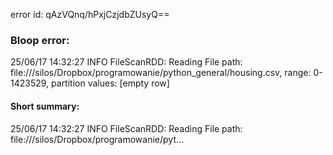 error id: qAzVQnq/hPxjCzjdbZUsyQ==
### Bloop error:

25/06/17 14:32:27 INFO FileScanRDD: Reading File path: file://<HOME>/silos/Dropbox/programowanie/python_general/housing.csv, range: 0-1423529, partition values: [empty row]
#### Short summary: 

25/06/17 14:32:27 INFO FileScanRDD: Reading File path: file://<HOME>/silos/Dropbox/programowanie/pyt...